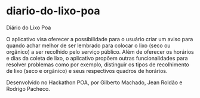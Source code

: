 diario-do-lixo-poa
==================

Diário do Lixo Poa

O aplicativo visa oferecer a possibilidade para o usuário criar um aviso para quando achar melhor de ser lembrado para colocar o lixo (seco ou orgânico) a ser recolhido pelo serviço público.
Além de oferecer os horários e dias da coleta de lixo, o aplicativo propõem 
outras funcionalidades para resolver problemas como por exemplo, distinguir os tipos de recolhimento de lixo (seco e orgânico) e seus respectivos quadros de horários. 

Desenvolvido no Hackathon POA, por Gilberto Machado, Jean Roldão e Rodrigo Pacheco.